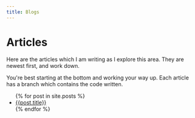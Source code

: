 ```yaml
---
title: Blogs
---
```


Articles
========

Here are the articles which I am writing as I explore this area.  They are newest first, and work down.

You're best starting at the bottom and working your way up.  Each article has a branch which contains the code written.

<ul>
{% for post in site.posts %}
<li><a href='./{{post.url}}'>{{post.title}}</a></li>
{% endfor %}
</ul>

